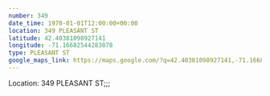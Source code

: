 ```yaml
---
number: 349
date_time: 1970-01-01T12:00:00+00:00
location: 349 PLEASANT ST
latitude: 42.40381098927141
longitude: -71.16682544283078
type: PLEASANT ST
google_maps_link: https://maps.google.com/?q=42.40381098927141,-71.16682544283078
---
```


Location: 349 PLEASANT ST;;;
